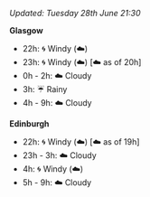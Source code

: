 *Updated: Tuesday 28th June 21:30*

**Glasgow**

* 22h: :cyclone: Windy (:cloud:)
* 23h: :cyclone: Windy (:cloud:) [:cloud: as of 20h]
* 0h - 2h: :cloud: Cloudy
* 3h: :umbrella: Rainy
* 4h - 9h: :cloud: Cloudy

**Edinburgh**

* 22h: :cyclone: Windy (:cloud:) [:cloud: as of 19h]
* 23h - 3h: :cloud: Cloudy
* 4h: :cyclone: Windy (:cloud:)
* 5h - 9h: :cloud: Cloudy
